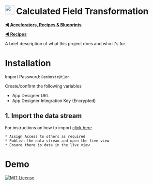 # <img alternative="XMPro Logo X" width="30px" src="https://xmks.s3.amazonaws.com/2020/X-Blue.png#gh-light-mode-only"> Calculated Field Transformation

[**◄ Accelerators, Recipes & Blueprints**](https://github.com/XMPro/Accelerators-Recipes-Blueprints)

[**◄ Recipes**](https://github.com/XMPro/Accelerators-Recipes-Blueprints/tree/master/Recipes)

A brief description of what this project does and who it's for

# Installation
Import Password: `Dem0nstr@t1on`

Create/confirm the following variables
  * App Designer URL
  * App Designer Integration Key (Encrypted)

## 1. Import the data stream
For instructions on how to import <a href="https://documentation.xmpro.com/how-tos/import-export-and-clone#importing">click here</a>

    * Assign Access to others as required
	* Publish the data stream and open the live view
	* Ensure there is data in the live view

# Demo

[![MIT License](https://img.shields.io/badge/License-MIT-green.svg)](https://choosealicense.com/licenses/mit/)
